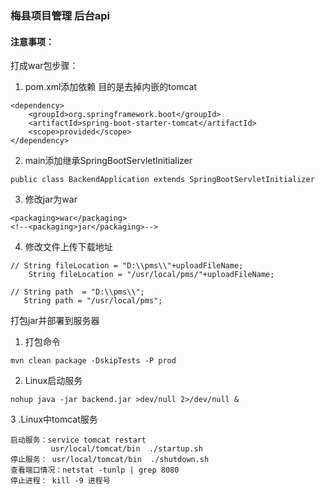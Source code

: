 ### 梅县项目管理 后台api

#### 注意事项：  
打成war包步骤：   
1. pom.xml添加依赖 目的是去掉内嵌的tomcat   
```
<dependency>
    <groupId>org.springframework.boot</groupId>
    <artifactId>spring-boot-starter-tomcat</artifactId>
    <scope>provided</scope>
</dependency>
```
2. main添加继承SpringBootServletInitializer 
```
public class BackendApplication extends SpringBootServletInitializer
```
3. 修改jar为war    
```
<packaging>war</packaging>
<!--<packaging>jar</packaging>-->
```
4. 修改文件上传下载地址
```
// String fileLocation = "D:\\pms\\"+uploadFileName;
    String fileLocation = "/usr/local/pms/"+uploadFileName;

// String path  = "D:\\pms\\";
   String path = "/usr/local/pms";
```
打包jar并部署到服务器 
1. 打包命令
```
mvn clean package -DskipTests -P prod
```
2. Linux启动服务
```
nohup java -jar backend.jar >dev/null 2>/dev/null &
```
3 .Linux中tomcat服务
```
启动服务：service tomcat restart
         usr/local/tomcat/bin  ./startup.sh
停止服务： usr/local/tomcat/bin  ./shutdown.sh
查看端口情况：netstat -tunlp | grep 8080
停止进程： kill -9 进程号
```


